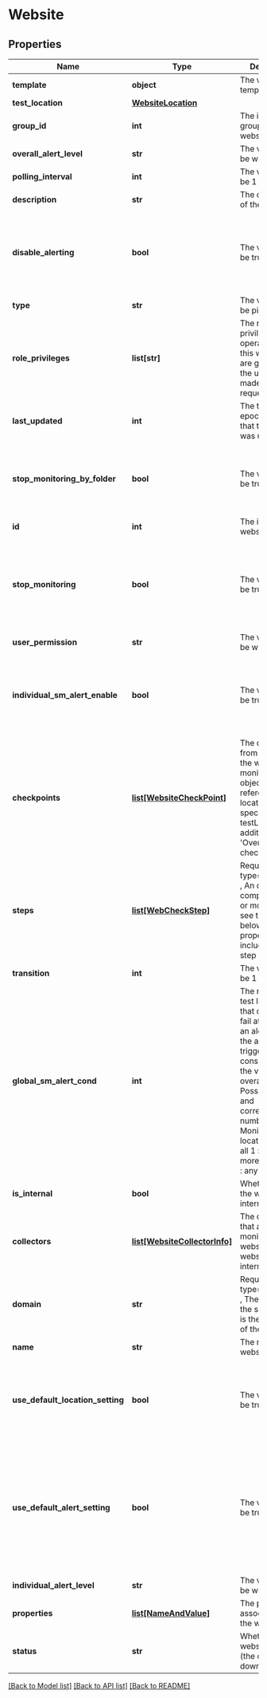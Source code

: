 # Website

## Properties
Name | Type | Description | Notes
------------ | ------------- | ------------- | -------------
**template** | **object** | The website template | [optional] 
**test_location** | [**WebsiteLocation**](WebsiteLocation.md) |  | 
**group_id** | **int** | The id of the group the website is in | [optional] 
**overall_alert_level** | **str** | The values can be warn|error|critical The level of alert to trigger if the website fails the number of checks specified by transition from the test locations specified by globalSmAlertCond | [optional] 
**polling_interval** | **int** | The values can be 1 | 2 | 3 | 4 | 5 | 6 | 7 | 8 | 9 | 10 The polling interval for the website, in units of minutes. This value indicates how often the website is checked. The minimum is 1 minute, and the maximum is 10 minutes | [optional] 
**description** | **str** | The description of the website | [optional] 
**disable_alerting** | **bool** | The values can be true|false where true: alerting is disabled for the website false: alerting is enabled for the website If stopMonitoring&#x3D;true, then alerting will also be disabled by default for the website | [optional] 
**type** | **str** | The values can be pingcheck|webcheck Specifies the type of service | 
**role_privileges** | **list[str]** | The role privilege operation(s) for this website that are granted to the user who made the API request | [optional] 
**last_updated** | **int** | The time (in epoch format) that the website was updated | [optional] 
**stop_monitoring_by_folder** | **bool** | The values can be true|false where true: monitoring is disabled for all services in the website&#x27;s folder false: monitoring is not disabled for all services in website&#x27;s folder | [optional] 
**id** | **int** | The id of the website | [optional] 
**stop_monitoring** | **bool** | The values can be true|false where true: monitoring is disabled for the website false: monitoring is enabled for the website If stopMonitoring&#x3D;true, then alerting will also be disabled by default for the website | [optional] 
**user_permission** | **str** | The values can be write|read|ack. The permission level of the user that made the API request | [optional] 
**individual_sm_alert_enable** | **bool** | The values can be true|false where true: an alert will be triggered if a check fails from an individual test location false: an alert will not be triggered if a check fails from an individual test location | [optional] 
**checkpoints** | [**list[WebsiteCheckPoint]**](WebsiteCheckPoint.md) | The checkpoints from the which the website is monitored. This object should reference each location specified in testLocation in addition to an &#x27;Overall&#x27; checkpoint | [optional] 
**steps** | [**list[WebCheckStep]**](WebCheckStep.md) | Required for type&#x3D;webcheck , An object comprising one or more steps, see the table below for the properties included in each step | [optional] 
**transition** | **int** | The values can be 1 | 2 | 3 | 4 | 5 | 6 | 7 | 8 | 9 | 10 | 30 | 60 The number of checks that must fail before an alert is triggered | [optional] 
**global_sm_alert_cond** | **int** | The number of test locations that checks must fail at to trigger an alert, where the alert triggered will be consistent with the value of overallAlertLevel. Possible values and corresponding number of Site Monitor locations are 0 : all 1 : half 2 : more than one 3 : any | [optional] 
**is_internal** | **bool** | Whether or not the website is internal | [optional] 
**collectors** | [**list[WebsiteCollectorInfo]**](WebsiteCollectorInfo.md) | The collectors that are monitoring the website, if the website is internal | [optional] 
**domain** | **str** | Required for type&#x3D;webcheck , The domain of the service. This is the base URL of the service | [optional] 
**name** | **str** | The name of the website | 
**use_default_location_setting** | **bool** | The values can be true|false where true: The checkpoint locations configured in the website Default Settings will be used false: The checkpoint locations specified in the testLocation will be used | [optional] 
**use_default_alert_setting** | **bool** | The values can be true|false where true: The alert settings configured in the website Default Settings will be used false: Service Default Settings will not be used, and you will need to specify individualSMAlertEnable, individualAlertLevel, globalSmAlertConf, overallAlertLevel and pollingInterval | [optional] 
**individual_alert_level** | **str** | The values can be warn|error|critical The level of alert to trigger if the website fails a check from an individual test location | [optional] 
**properties** | [**list[NameAndValue]**](NameAndValue.md) | The properties associated with the website | [optional] 
**status** | **str** | Whether the website is dead (the collector is down) or not | [optional] 

[[Back to Model list]](../README.md#documentation-for-models) [[Back to API list]](../README.md#documentation-for-api-endpoints) [[Back to README]](../README.md)

